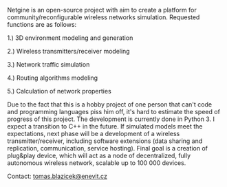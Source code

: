 Netgine is an open-source project with aim to create a platform for community/reconfigurable wireless networks simulation.
Requested functions are as follows:

1.) 3D environment modeling and generation

2.) Wireless transmitters/receiver modeling

3.) Network traffic simulation

4.) Routing algorithms modeling

5.) Calculation of network properties

Due to the fact that this is a hobby project of one person that can't code and programming languages piss him off, it's hard to estimate the speed of progress of this project.
The development is currently done in Python 3. I expect a transition to C++ in the future.
If simulated models meet the expectations, next phase will be a development of a wireless transmitter/receiver, including software extensions (data sharing and replication, communication, service hosting).
Final goal is a creation of plug&play device, which will act as a node of decentralized, fully autonomous wireless network, scalable up to 100 000 devices.

Contact: tomas.blazicek@enevit.cz
